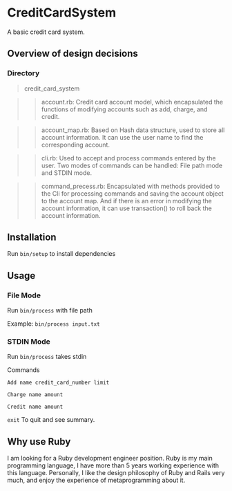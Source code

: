 # CreditCardSystem
A basic credit card system.

## Overview of design decisions

### Directory

> credit_card_system

>> account.rb: Credit card account model, which encapsulated the functions of modifying accounts such as add, charge, and credit.

>> account_map.rb: Based on Hash data structure, used to store all account information. It can use the user name to find the corresponding account.

>> cli.rb: Used to accept and process commands entered by the user. Two modes of commands can be handled: File path mode and STDIN mode.

>> command_precess.rb: Encapsulated with methods provided to the Cli for processing commands and saving the account object to the account map. And if there is an error in modifying the account information, it can use transaction() to roll back the account information. 


## Installation

Run `bin/setup` to install dependencies

## Usage

### File Mode

Run `bin/process` with file path

Example: `bin/process input.txt`

### STDIN Mode
Run `bin/process` takes stdin

Commands 

  `Add name credit_card_number limit`
  
  `Charge name amount`
  
  `Credit name amount`
  
  `exit` To quit and see summary.

## Why use Ruby

I am looking for a Ruby development engineer position. Ruby is my main programming language, I have more than 5 years working experience with this language. Personally,
I like the design philosophy of Ruby and Rails very much, and enjoy the experience of metaprogramming about it.
